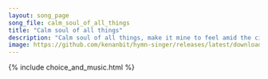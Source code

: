 ```yaml
---
layout: song_page
song_file: calm_soul_of_all_things
title: "Calm soul of all things"
description: "Calm soul of all things, make it mine to feel amid the city's jar, that there abides a peace of thine I did not make, and cannot mar.  The will to nei... theist 4part 2verse musicbyother textbyother"
image: https://github.com/kenanbit/hymn-singer/releases/latest/download/calm_soul_of_all_things-trad.png
---
```


{% include choice_and_music.html %}